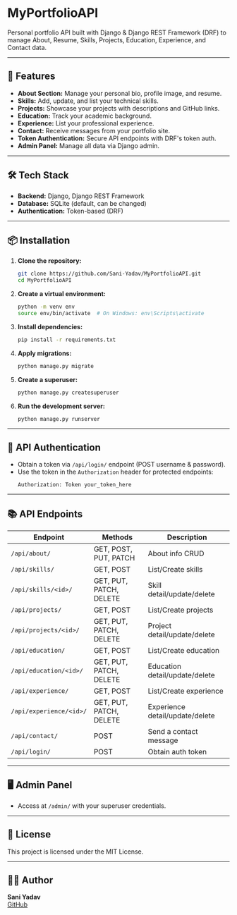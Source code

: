 # MyPortfolioAPI

Personal portfolio API built with Django & Django REST Framework (DRF) to manage About, Resume, Skills, Projects, Education, Experience, and Contact data.

---

## 🚀 Features
- **About Section:** Manage your personal bio, profile image, and resume.
- **Skills:** Add, update, and list your technical skills.
- **Projects:** Showcase your projects with descriptions and GitHub links.
- **Education:** Track your academic background.
- **Experience:** List your professional experience.
- **Contact:** Receive messages from your portfolio site.
- **Token Authentication:** Secure API endpoints with DRF's token auth.
- **Admin Panel:** Manage all data via Django admin.

---

## 🛠️ Tech Stack
- **Backend:** Django, Django REST Framework
- **Database:** SQLite (default, can be changed)
- **Authentication:** Token-based (DRF)

---

## 📦 Installation

1. **Clone the repository:**
   ```bash
   git clone https://github.com/Sani-Yadav/MyPortfolioAPI.git
   cd MyPortfolioAPI
   ```
2. **Create a virtual environment:**
   ```bash
   python -m venv env
   source env/bin/activate  # On Windows: env\Scripts\activate
   ```
3. **Install dependencies:**
   ```bash
   pip install -r requirements.txt
   ```
4. **Apply migrations:**
   ```bash
   python manage.py migrate
   ```
5. **Create a superuser:**
   ```bash
   python manage.py createsuperuser
   ```
6. **Run the development server:**
   ```bash
   python manage.py runserver
   ```

---

## 🔑 API Authentication
- Obtain a token via `/api/login/` endpoint (POST username & password).
- Use the token in the `Authorization` header for protected endpoints:
  ```
  Authorization: Token your_token_here
  ```

---

## 📚 API Endpoints
| Endpoint                | Methods        | Description                  |
|------------------------ |---------------|------------------------------|
| `/api/about/`           | GET, POST, PUT, PATCH | About info CRUD         |
| `/api/skills/`          | GET, POST     | List/Create skills           |
| `/api/skills/<id>/`     | GET, PUT, PATCH, DELETE | Skill detail/update/delete |
| `/api/projects/`        | GET, POST     | List/Create projects         |
| `/api/projects/<id>/`   | GET, PUT, PATCH, DELETE | Project detail/update/delete |
| `/api/education/`       | GET, POST     | List/Create education        |
| `/api/education/<id>/`  | GET, PUT, PATCH, DELETE | Education detail/update/delete |
| `/api/experience/`      | GET, POST     | List/Create experience       |
| `/api/experience/<id>/` | GET, PUT, PATCH, DELETE | Experience detail/update/delete |
| `/api/contact/`         | POST          | Send a contact message       |
| `/api/login/`           | POST          | Obtain auth token            |

---

## 🖥️ Admin Panel
- Access at `/admin/` with your superuser credentials.

---

## 📄 License
This project is licensed under the MIT License.

---

## 🙋‍♂️ Author
**Sani Yadav**  
[GitHub](https://github.com/Sani-Yadav) 